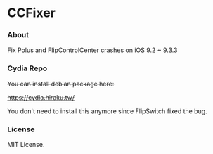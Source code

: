 # CCFixer

### About

Fix Polus and FlipControlCenter crashes on iOS 9.2 ~ 9.3.3


### Cydia Repo
~~You can install debian package here:~~

~~https://cydia.hiraku.tw/~~

You don't need to install this anymore since FlipSwitch fixed the bug.

### License

MIT License.